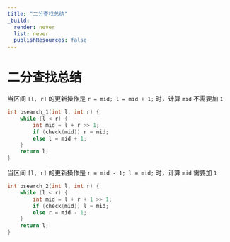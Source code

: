 ```yaml
---
title: "二分查找总结"
_build:
  render: never
  list: never
  publishResources: false
---
```


# 二分查找总结

当区间 `[l, r]` 的更新操作是 `r = mid; l = mid + 1;` 时，计算 `mid` 不需要加 `1`

```c++
int bsearch_1(int l, int r) {
    while (l < r) {
        int mid = l + r >> 1;
        if (check(mid)) r = mid;
        else l = mid + 1;
    }
    return l;
}
```
当区间 `[l, r]` 的更新操作是 `r = mid - 1; l = mid;` 时，计算 `mid` 需要加 `1`

```c++
int bsearch_2(int l, int r) {
    while (l < r) {
        int mid = l + r + 1 >> 1;
        if (check(mid)) l = mid;
        else r = mid - 1;
    }
    return l;
}
```